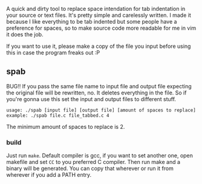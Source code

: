A quick and dirty tool to replace space intendation for tab indentation in your source or text files. It's pretty simple and carelessly written. I made it because I like everything to be tab indented but some people have a preference for spaces, so to make source code more readable for me in vim it does the job. 

If you want to use it, please make a copy of the file you input before using this in case the program freaks out :P

## spab

BUG!! If you pass the same file name to input file and output file expecting the original file will be rewritten, no. It deletes everything in the file. So if you're gonna use this set the input and output files to different stuff. 

```
usage: ./spab [input file] [output file] [amount of spaces to replace]
example: ./spab file.c file_tabbed.c 4
```

The minimum amount of spaces to replace is 2.

### build
	
Just run `make`. Default compiler is gcc, if you want to set another one, open makefile and set `CC` to you preferred C compiler. Then run make and a binary will be generated. You can copy that wherever or run it from wherever if you add a PATH entry.
